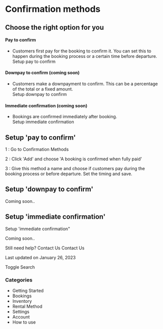 # Confirmation methods

## Choose the right option for you

#### Pay to confirm

- Customers first pay for the booking to confirm it. You can set this to happen during the booking process or a certain time before departure.  
   Setup pay to confirm

#### Downpay to confirm (coming soon)

- Customers make a downpayment to confirm. This can be a percentage of the total or a fixed amount.  
   Setup downpay to confirm

#### Immediate confirmation (coming soon)

- Bookings are confirmed immediately after booking.  
   Setup immediate confirmation

## Setup 'pay to confirm'

1
: Go to Confirmation Methods

2
: Click 'Add' and choose 'A booking is confirmed when fully paid'

3
: Give this method a name and choose if customers pay during the booking process or before departure. Set the timing and save.

## Setup 'downpay to confirm'

Coming soon..

## Setup 'immediate confirmation'

Setup 'immediate confirmation"

Coming soon..

Still need help?
Contact Us
Contact Us

Last updated on January 26, 2023

Toggle Search

### Categories

- Getting Started
- Bookings
- Inventory
- Rental Method
- Settings
- Account
- How to use
